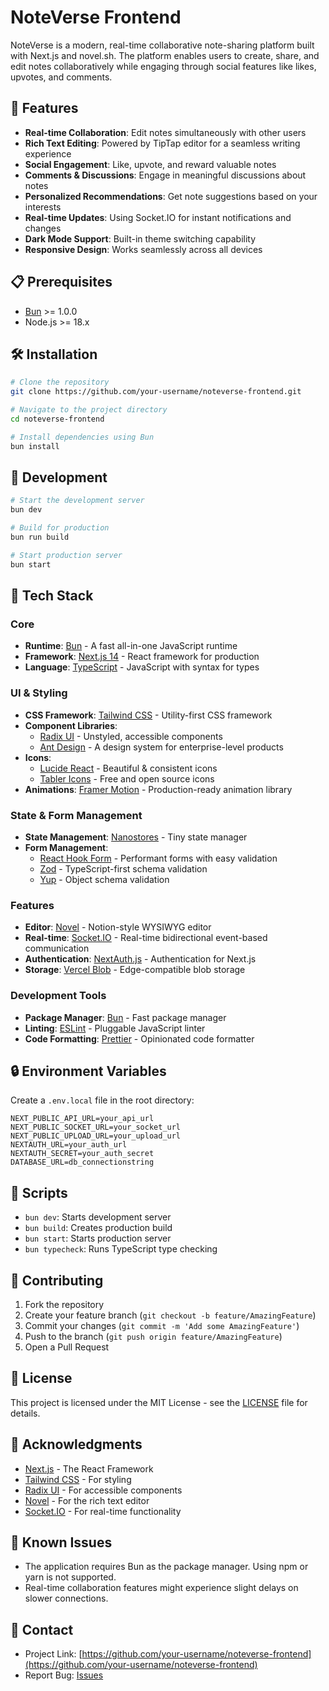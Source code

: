 # NoteVerse Frontend

NoteVerse is a modern, real-time collaborative note-sharing platform built with Next.js and novel.sh. The platform enables users to create, share, and edit notes collaboratively while engaging through social features like likes, upvotes, and comments.

## 🚀 Features

- **Real-time Collaboration**: Edit notes simultaneously with other users
- **Rich Text Editing**: Powered by TipTap editor for a seamless writing experience
- **Social Engagement**: Like, upvote, and reward valuable notes
- **Comments & Discussions**: Engage in meaningful discussions about notes
- **Personalized Recommendations**: Get note suggestions based on your interests
- **Real-time Updates**: Using Socket.IO for instant notifications and changes
- **Dark Mode Support**: Built-in theme switching capability
- **Responsive Design**: Works seamlessly across all devices

## 📋 Prerequisites

- [Bun](https://bun.sh/) >= 1.0.0
- Node.js >= 18.x

## 🛠 Installation

```bash
# Clone the repository
git clone https://github.com/your-username/noteverse-frontend.git

# Navigate to the project directory
cd noteverse-frontend

# Install dependencies using Bun
bun install
```

## 🚦 Development

```bash
# Start the development server
bun dev

# Build for production
bun run build

# Start production server
bun start
```

## 🔧 Tech Stack

### Core

- **Runtime**: [Bun](https://bun.sh/) - A fast all-in-one JavaScript runtime
- **Framework**: [Next.js 14](https://nextjs.org/) - React framework for production
- **Language**: [TypeScript](https://www.typescriptlang.org/) - JavaScript with syntax for types

### UI & Styling

- **CSS Framework**: [Tailwind CSS](https://tailwindcss.com/) - Utility-first CSS framework
- **Component Libraries**:
  - [Radix UI](https://www.radix-ui.com/) - Unstyled, accessible components
  - [Ant Design](https://ant.design/) - A design system for enterprise-level products
- **Icons**:
  - [Lucide React](https://lucide.dev/) - Beautiful & consistent icons
  - [Tabler Icons](https://tabler-icons.io/) - Free and open source icons
- **Animations**: [Framer Motion](https://www.framer.com/motion/) - Production-ready animation library

### State & Form Management

- **State Management**: [Nanostores](https://github.com/nanostores/nanostores) - Tiny state manager
- **Form Management**:
  - [React Hook Form](https://react-hook-form.com/) - Performant forms with easy validation
  - [Zod](https://zod.dev/) - TypeScript-first schema validation
  - [Yup](https://github.com/jquense/yup) - Object schema validation

### Features

- **Editor**: [Novel](https://novel.sh/) - Notion-style WYSIWYG editor
- **Real-time**: [Socket.IO](https://socket.io/) - Real-time bidirectional event-based communication
- **Authentication**: [NextAuth.js](https://next-auth.js.org/) - Authentication for Next.js
- **Storage**: [Vercel Blob](https://vercel.com/docs/storage/vercel-blob) - Edge-compatible blob storage

### Development Tools

- **Package Manager**: [Bun](https://bun.sh/) - Fast package manager
- **Linting**: [ESLint](https://eslint.org/) - Pluggable JavaScript linter
- **Code Formatting**: [Prettier](https://prettier.io/) - Opinionated code formatter

## 🔒 Environment Variables

Create a `.env.local` file in the root directory:

```env
NEXT_PUBLIC_API_URL=your_api_url
NEXT_PUBLIC_SOCKET_URL=your_socket_url
NEXT_PUBLIC_UPLOAD_URL=your_upload_url
NEXTAUTH_URL=your_auth_url
NEXTAUTH_SECRET=your_auth_secret
DATABASE_URL=db_connectionstring
```

## 📝 Scripts

- `bun dev`: Starts development server
- `bun build`: Creates production build
- `bun start`: Starts production server
- `bun typecheck`: Runs TypeScript type checking

## 🤝 Contributing

1. Fork the repository
2. Create your feature branch (`git checkout -b feature/AmazingFeature`)
3. Commit your changes (`git commit -m 'Add some AmazingFeature'`)
4. Push to the branch (`git push origin feature/AmazingFeature`)
5. Open a Pull Request

## 📄 License

This project is licensed under the MIT License - see the [LICENSE](LICENSE) file for details.

## 🙏 Acknowledgments

- [Next.js](https://nextjs.org/) - The React Framework
- [Tailwind CSS](https://tailwindcss.com/) - For styling
- [Radix UI](https://www.radix-ui.com/) - For accessible components
- [Novel](https://novel.sh/) - For the rich text editor
- [Socket.IO](https://socket.io/) - For real-time functionality

## 🐛 Known Issues

- The application requires Bun as the package manager. Using npm or yarn is not supported.
- Real-time collaboration features might experience slight delays on slower connections.

## 📮 Contact

- Project Link: [https://github.com/your-username/noteverse-frontend](https://github.com/your-username/noteverse-frontend)
- Report Bug: [Issues](https://github.com/your-username/noteverse-frontend/issues)
